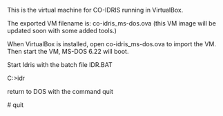 This is the virtual machine for CO-IDRIS running in VirtualBox.

The exported VM filename is: co-idris_ms-dos.ova
(this VM image will be updated soon with some added tools.)

When VirtualBox is installed, open co-idris_ms-dos.ova to import the VM.
Then start the VM, MS-DOS 6.22 will boot.

Start Idris with the batch file IDR.BAT

 C:\>idr

return to DOS with the command quit

 \# quit
